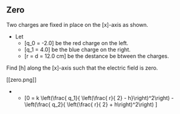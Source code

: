 ## Zero
Two charges are fixed in place on the \[x\]-axis as shown. 

* Let 
  * \[q_0 = -2.0\] be the red charge on the left.
  * \[q_1 = 4.0\] be the blue charge on the right.
  * \[r = d = 12.0 cm\] be the destance be btween the charges.

Find \[h\] along the \[x\]-axis such that the electric 
field is zero.

[[zero.png]]

*
  * [0 = k \left(\frac{ q_1}{ \left(\frac{ r}{ 2} - h}\right)^2\right) - \left(\frac{ q_2}{ \left(\frac{ r}{ 2} + h\right)^2\right) \]